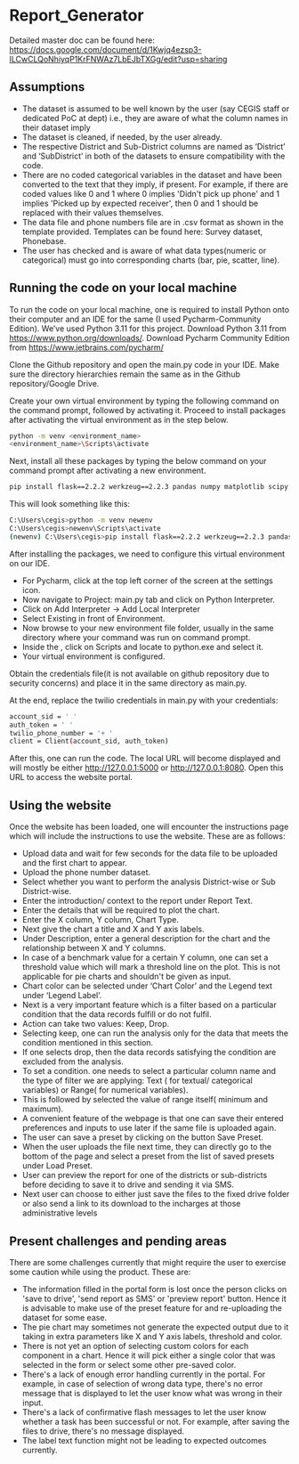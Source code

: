 # Report_Generator
Detailed master doc can be found here: https://docs.google.com/document/d/1Kwjq4ezsp3-ILCwCLQoNhiyqP1KrFNWAz7LbEJbTXGg/edit?usp=sharing

## Assumptions

- The dataset is assumed to be well known by the user (say CEGIS staff or dedicated PoC at dept) i.e., they are aware of what the column names in their dataset imply
- The dataset is cleaned, if needed, by the user already.
- The respective District and Sub-District columns are named as ‘District’ and ‘SubDistrict’ in both of the datasets to ensure compatibility with the code. 
- There are no coded categorical variables in the dataset and have been converted to the text that they imply, if present. For example, if there are coded values like 0 and 1 where 0 implies 'Didn't pick up phone' and 1 implies 'Picked up by expected receiver', then 0 and 1 should be replaced with their values themselves.
- The data file and phone numbers file are in .csv format as shown in the template provided. Templates can be found here: Survey dataset, Phonebase.
- The user has checked and is aware of what data types(numeric or categorical) must go into corresponding charts (bar, pie, scatter, line).



## Running the code on your local machine

To run the code on your local machine, one is required to install Python onto their computer and an IDE for the same (I used Pycharm-Community Edition). We’ve used Python 3.11 for this project. Download Python 3.11 from https://www.python.org/downloads/. Download Pycharm Community Edition from https://www.jetbrains.com/pycharm/  

Clone the Github repository and open the main.py code in your IDE. Make sure the directory hierarchies remain the same as in the Github repository/Google Drive.

Create your own virtual environment by typing the following command on the command prompt, followed by activating it. Proceed to install packages after activating the virtual environment as in the step below.
```bash
python -m venv <environment_name>
<environment_name>\Scripts\activate
```
Next, install all these packages by typing the below command on your command prompt after activating a new environment.
```bash
pip install flask==2.2.2 werkzeug==2.2.3 pandas numpy matplotlib scipy requests google-auth google-auth-oauthlib google-auth-httplib2 google-api-python-client twilio xhtml2pdf pdfkit 
```
This will look something like this:
```bash
C:\Users\cegis>python -m venv newenv
C:\Users\cegis>newenv\Scripts\activate
(newenv) C:\Users\cegis>pip install flask==2.2.2 werkzeug==2.2.3 pandas numpy matplotlib scipy requests google-auth google-auth-oauthlib google-auth-httplib2 google-api-python-client twilio xhtml2pdf pdfkit
```
After installing the packages, we need to configure this virtual environment on our IDE. 
- For Pycharm, click at the top left corner of the screen at the settings icon. 
- Now navigate to Project: main.py tab and click on Python Interpreter.
- Click on Add Interpreter -> Add Local Interpreter
- Select Existing in front of Environment. 
- Now browse to your new environment file folder, usually in the same directory where your command was run on command prompt.
- Inside the <new environment folder>, click on Scripts and locate to python.exe and select it. 
- Your virtual environment is configured. 

Obtain the credentials file(it is not available on github repository due to security concerns) and place it in the same directory as main.py. 

At the end, replace the twilio credentials in main.py with your credentials:
```bash
account_sid = ' '
auth_token = ' '
twilio_phone_number = '+ '
client = Client(account_sid, auth_token)
```

After this, one can run the code. The local URL will become displayed and will mostly be either http://127.0.0.1:5000 or http://127.0.0.1:8080. Open this URL to access the website portal. 

## Using the website

Once the website has been loaded, one will encounter the instructions page which will include the instructions to use the website. These are as follows:
- Upload data and wait for few seconds for the data file to be uploaded and the first chart to appear.
- Upload the phone number dataset.
- Select whether you want to perform the analysis District-wise or Sub District-wise.
- Enter the introduction/ context to the report under Report Text. 
- Enter the details that will be required to plot the chart.
- Enter the X column, Y column, Chart Type.
- Next give the chart a title and X and Y axis labels. 
- Under Description, enter a general description for the chart and the relationship between X and Y columns. 
- In case of a benchmark value for a certain Y column, one can set a threshold value which will mark a threshold line on the plot. This is not applicable for pie charts and shouldn't be given as input. 
- Chart color can be selected under ‘Chart Color’ and the Legend text under ‘Legend Label’. 
- Next is a very important feature which is a filter based on a particular condition that the data records fulfill or do not fulfil. 
- Action can take two values: Keep, Drop. 
- Selecting keep, one can run the analysis only for the data that meets the condition mentioned in this section. 
- If one selects drop, then the data records satisfying the condition are excluded from the analysis. 
- To set a condition. one needs to select a particular column name and the type of filter we are applying: Text ( for textual/ categorical variables) or Range( for numerical variables). 
- This is followed by selected the value of range itself( minimum and maximum).
- A convenient feature of the webpage is that one can save their entered preferences and inputs to use later if the same file is uploaded again. 
- The user can save a preset by clicking on the button Save Preset. 
- When the user uploads the file next time, they can directly go to the bottom of the page and select a preset from the list of saved presets under Load Preset. 
- User can preview the report for one of the districts or sub-districts before deciding to save it to drive and sending it via SMS. 
- Next user can choose to either just save the files to the fixed drive folder or also send a link to its download to the incharges at those administrative levels 

## Present challenges and pending areas

There are some challenges currently that might require the user to exercise some caution while using the product. These are:

- The information filled in the portal form is lost once the person clicks on 'save to drive', 'send report as SMS' or 'preview report' button. Hence it is advisable to make use of the preset feature for and re-uploading the dataset for some ease. 
- The pie chart may sometimes not generate the expected output due to it taking in extra parameters like X and Y axis labels, threshold and color.
- There is not yet an option of selecting custom colors for each component in a chart. Hence it will pick either a single color that was selected in the form or select some other pre-saved color. 
- There's a lack of enough error handling currently in the portal. For example, in case of selection of wrong data type, there's no error message that is displayed to let the user know what was wrong in their input. 
- There's a lack of confirmative flash messages to let the user know whether a task has been successful or not. For example, after saving the files to drive, there's no message displayed. 
- The label text function might not be leading to expected outcomes currently.








